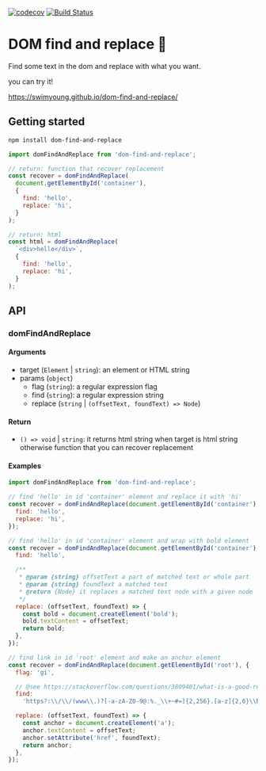 [![codecov](https://codecov.io/gh/swimyoung/dom-find-and-replace/branch/master/graph/badge.svg)](https://codecov.io/gh/swimyoung/dom-find-and-replace) [![Build Status](https://travis-ci.org/swimyoung/dom-find-and-replace.svg?branch=master)](https://travis-ci.org/swimyoung/dom-find-and-replace)

# DOM find and replace 🔎

Find some text in the dom and replace with what you want.

you can try it!

https://swimyoung.github.io/dom-find-and-replace/

## Getting started

```sh
npm install dom-find-and-replace
```

```js
import domFindAndReplace from 'dom-find-and-replace';

// return: function that recover replacement
const recover = domFindAndReplace(
  document.getElementById('container'), 
  {
    find: 'hello',
    replace: 'hi',
  }
);

// return: html
const html = domFindAndReplace(
  `<div>hello</div>`, 
  {
    find: 'hello',
    replace: 'hi',
  }
);
```

## API

### domFindAndReplace

#### Arguments

- target (`Element` | `string`): an element or HTML string
- params (`object`)
  - flag (`string`): a regular expression flag
  - find (`string`): a regular expression string
  - replace (`string` | `(offsetText, foundText) => Node`)

#### Return

- `() => void` | `string`: it returns html string when target is html string otherwise function that you can recover replacement

#### Examples

```js
import domFindAndReplace from 'dom-find-and-replace';

// find 'hello' in id 'container' element and replace it with 'hi'
const recover = domFindAndReplace(document.getElementById('container'), {
  find: 'hello',
  replace: 'hi',
});

// find 'hello' in id 'container' element and wrap with bold element
const recover = domFindAndReplace(document.getElementById('container'), {
  find: 'hello',

  /**
   * @param {string} offsetText a part of matched text or whole part
   * @param {string} foundText a matched text
   * @return {Node} it replaces a matched text node with a given node
   */
  replace: (offsetText, foundText) => {
    const bold = document.createElement('bold');
    bold.textContent = offsetText;
    return bold;
  },
});

// find link in id 'root' element and make an anchor element
const recover = domFindAndReplace(document.getElementById('root'), {
  flag: 'gi',

  // @see https://stackoverflow.com/questions/3809401/what-is-a-good-regular-expression-to-match-a-url for url matching regular expression
  find:
    'https?:\\/\\/(www\\.)?[-a-zA-Z0-9@:%._\\+~#=]{2,256}.[a-z]{2,6}\\b([-a-zA-Z0-9@:%_\\+.~#?&//=]*)',

  replace: (offsetText, foundText) => {
    const anchor = document.createElement('a');
    anchor.textContent = offsetText;
    anchor.setAttribute('href', foundText);
    return anchor;
  },
});
```
